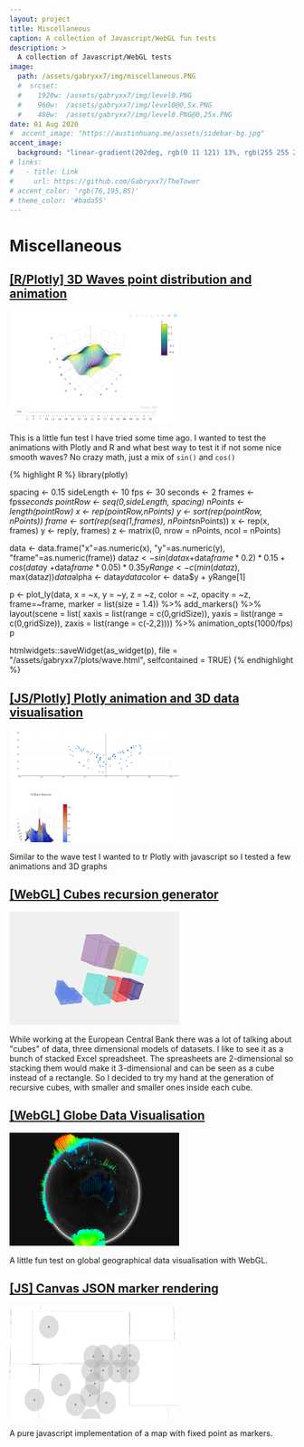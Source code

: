 ```yaml
---
layout: project
title: Miscellaneous
caption: A collection of Javascript/WebGL fun tests
description: >
  A collection of Javascript/WebGL tests
image: 
  path: /assets/gabryxx7/img/miscellaneous.PNG
  #  srcset:
  #    1920w: /assets/gabryxx7/img/level0.PNG
  #    960w:  /assets/gabryxx7/img/level0@0,5x.PNG
  #    480w:  /assets/gabryxx7/img/level0.PNG@0,25x.PNG
date: 01 Aug 2020
#  accent_image: "https://austinhuang.me/assets/sidebar-bg.jpg"
accent_image: 
  background: "linear-gradient(202deg, rgb(0 11 121) 13%, rgb(255 255 255) 87%)"
# links:
#   - title: Link
#     url: https://github.com/Gabryxx7/TheTower
# accent_color: 'rgb(76,195,85)'
# theme_color: '#bada55'
---
```

# Miscellaneous

## [[R/Plotly]  3D Waves point distribution and animation](/assets/gabryxx7/html/r_plotly_wave.html)

[<img src='/assets/gabryxx7/img/r_wave_screenshot.PNG'  width='300' height='200' />](/assets/gabryxx7/html/r_plotly_wave.html)

This is a little fun test I have tried some time ago. I wanted to test the animations with Plotly and R and what best way to test it if not some nice smooth waves?
No crazy math, just a mix of `sin()` and `cos()`

{% highlight R %}
library(plotly)

spacing <- 0.15
sideLength <- 10
fps <- 30
seconds <- 2
frames <- fps*seconds
pointRow <- seq(0,sideLength, spacing)
nPoints <- length(pointRow)
x <- rep(pointRow,nPoints)
y <- sort(rep(pointRow, nPoints))
frame <- sort(rep(seq(1,frames), nPoints*nPoints))
x <- rep(x, frames)
y <- rep(y, frames)
z <- matrix(0, nrow = nPoints, ncol = nPoints)

data <- data.frame("x"=as.numeric(x), "y"=as.numeric(y), "frame"=as.numeric(frame))
data$z <- sin(data$x+data$frame*0.2)*0.15 + cos(data$y +data$frame*0.05)*0.35
yRange <- c(min(data$z), max(data$z))
data$alpha <- data$y
data$color <- data$y + yRange[1]

p <- plot_ly(data, x = ~x, y = ~y, z = ~z, color = ~z, opacity = ~z, frame=~frame, marker = list(size = 1.4)) %>%
   add_markers() %>%
   layout(scene = 
             list(
                xaxis = list(range = c(0,gridSize)),
                yaxis = list(range = c(0,gridSize)),
                zaxis = list(range = c(-2,2)))) %>%
   animation_opts(1000/fps)
p

htmlwidgets::saveWidget(as_widget(p), file = "/assets/gabryxx7/plots/wave.html", selfcontained = TRUE)
{% endhighlight %}

## [[JS/Plotly] Plotly animation and 3D data visualisation](/assets/gabryxx7/html/plotly.html)

[<img src='/assets/gabryxx7/img/plotly_test.PNG'  width='300' height='200'/>](/assets/gabryxx7/html/plotly.html)

Similar to the wave test I wanted to tr Plotly with javascript so I tested a few animations and 3D graphs


## [[WebGL] Cubes recursion generator](/assets/gabryxx7/html/cubes.html)

[<img src='/assets/gabryxx7/img/cubes_webgl.PNG'  width='300' height='200'/>](/assets/gabryxx7/html/cubes.html)

While working at the European Central Bank there was a lot of talking about "cubes" of data, three dimensional models of datasets. I like to see it as a bunch of stacked Excel spreadsheet. The spreasheets are 2-dimensional so stacking them would make it 3-dimensional and can be seen as a cube instead of a rectangle.
So I decided to try my hand at the generation of recursive cubes, with smaller and smaller ones inside each cube.


## [[WebGL] Globe Data Visualisation](/assets/gabryxx7/html/globe.html)

[<img src='/assets/gabryxx7/img/miscellaneous.PNG'  width='300' height='200'/>](/assets/gabryxx7/html/globe.html)

A little fun test on global geographical data visualisation with WebGL.


## [[JS] Canvas JSON marker rendering](/assets/gabryxx7/html/map_markers.html)

[<img src='/assets/gabryxx7/img/canvas-markers.PNG'  width='300' height='200'/>](/assets/gabryxx7/html/map_markers.html)

A pure javascript implementation of a map with fixed point as markers.
